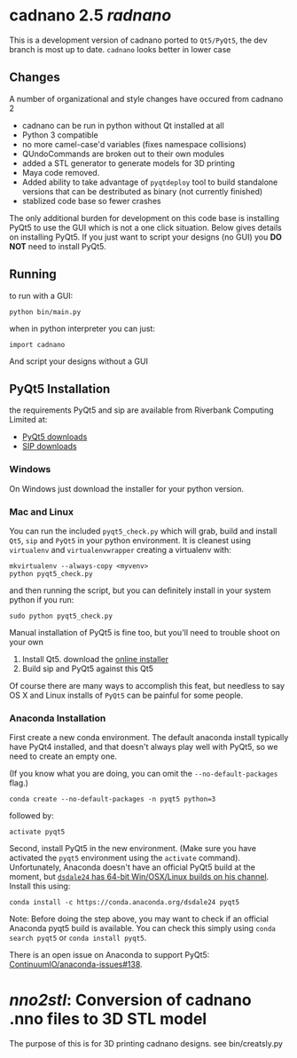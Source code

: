 # cadnano 2.5  *radnano*
This is a development version of cadnano ported to `Qt5/PyQt5`,
the dev branch is most up to date.  `cadnano` looks better in lower case

## Changes
A number of organizational and style changes have occured from cadnano 2

* cadnano can be run in python without Qt installed at all
* Python 3 compatible
* no more camel-case'd variables (fixes namespace collisions)
* QUndoCommands are broken out to their own modules
* added a STL generator to generate models for 3D printing
* Maya code removed.
* Added ability to take advantage of `pyqtdeploy` tool to build standalone
versions that can be destributed as binary (not currently finished)
* stablized code base so fewer crashes

The only additional burden for development on this code base is installing PyQt5
to use the GUI which is not a one click situation.  Below gives details on
installing PyQt5.  If you just want to script your designs (no GUI) you
**DO NOT** need to install PyQt5.

## Running

to run with a GUI:

    python bin/main.py

when in python interpreter you can just:

    import cadnano

And script your designs without a GUI

## PyQt5 Installation

the requirements PyQt5 and sip are available from Riverbank Computing Limited at:

* [PyQt5 downloads](http://www.riverbankcomputing.com/software/pyqt/download5)
* [SIP downloads](http://www.riverbankcomputing.com/software/sip/download)

### Windows

On Windows just download the installer for your python version.

### Mac and Linux

You can run the included `pyqt5_check.py` which will grab, build and install
`Qt5`, `sip` and `PyQt5` in your python environment.  It is cleanest using
`virtualenv` and `virtualenvwrapper` creating a virtualenv with:

    mkvirtualenv --always-copy <myvenv>
    python pyqt5_check.py

and then running the script, but you can definitely install in your system
python if you run:

    sudo python pyqt5_check.py

Manual installation of PyQt5 is fine too, but you'll need to trouble shoot on
your own

1.  Install Qt5. download the [online installer](http://www.qt.io/download-open-source/)
2.  Build sip and PyQt5 against this Qt5

Of course there are many ways to accomplish this feat, but needless to say
OS X and Linux installs of `PyQt5` can be painful for some people.

### Anaconda Installation

First create a new conda environment. The default anaconda install typically
have PyQt4 installed, and that doesn't always play well with PyQt5, so we need
to create an empty one.

(If you know what you are doing, you can omit the `--no-default-packages` flag.)

    conda create --no-default-packages -n pyqt5 python=3

followed by:

    activate pyqt5

Second, install PyQt5 in the new environment. (Make sure you have activated
the `pyqt5` environment using the `activate` command). Unfortunately, Anaconda
doesn't have an official PyQt5 build at the moment, but [`dsdale24` has 64-bit Win/OSX/Linux builds on his channel](https://anaconda.org/dsdale24/pyqt5).
Install this using:

    conda install -c https://conda.anaconda.org/dsdale24 pyqt5

Note: Before doing the step above, you may want to check if an official
Anaconda pyqt5 build is available. You can check this simply using `conda search
pyqt5` or `conda install pyqt5`.

There is an open issue on Anaconda to support PyQt5: [ContinuumIO/anaconda-issues#138](https://github.com/ContinuumIO/anaconda-issues/issues/138).

# *nno2stl*: Conversion of cadnano .nno files to 3D STL model

The purpose of this is for 3D printing cadnano designs.  see bin/creatsly.py
